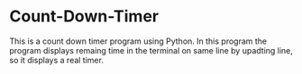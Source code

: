 # Count-Down-Timer
This is a count down timer program using Python. In this program the program displays remaing time in the terminal on same line by upadting line, so it displays a real timer.
